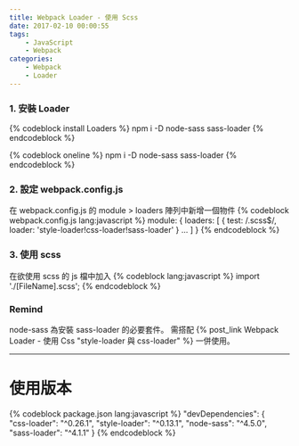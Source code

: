 ```yaml
---
title: Webpack Loader - 使用 Scss
date: 2017-02-10 00:00:55
tags:
    - JavaScript
    - Webpack    
categories:
    - Webpack
    - Loader
---
```

### 1. 安裝 Loader
{% codeblock install Loaders %}
npm i -D node-sass
         sass-loader
{% endcodeblock %}

{% codeblock oneline %}
npm i -D node-sass sass-loader
{% endcodeblock %}

<!-- more -->

### 2. 設定 webpack.config.js
在 webpack.config.js 的 module > loaders 陣列中新增一個物件
{% codeblock webpack.config.js lang:javascript %}
module: {
    loaders: [
        {
            test: /\.scss$/,
            loader: 'style-loader!css-loader!sass-loader'
        }
        ...
    ]
}
{% endcodeblock %}

### 3. 使用 scss
在欲使用 scss 的 js 檔中加入
{% codeblock lang:javascript %}
import './[FileName].scss';
{% endcodeblock %}

### Remind
node-sass 為安裝 sass-loader 的必要套件。
需搭配 {% post_link Webpack Loader - 使用 Css "style-loader 與 css-loader" %} 一併使用。

---

# 使用版本
{% codeblock package.json lang:javascript %}
"devDependencies": {  
  "css-loader": "^0.26.1",
  "style-loader": "^0.13.1",
  "node-sass": "^4.5.0",
  "sass-loader": "^4.1.1"
}
{% endcodeblock %}